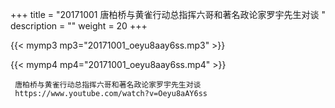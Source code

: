 +++
title = "20171001  唐柏桥与黄雀行动总指挥六哥和著名政论家罗宇先生对谈 "
description = ""
weight = 20
+++

{{< mymp3 mp3="20171001_oeyu8aay6ss.mp3" >}}

{{< mymp4 mp4="20171001_oeyu8aay6ss.mp4" >}}

     
     唐柏桥与黄雀行动总指挥六哥和著名政论家罗宇先生对谈 
     https://www.youtube.com/watch?v=Oeyu8aAY6ss 
